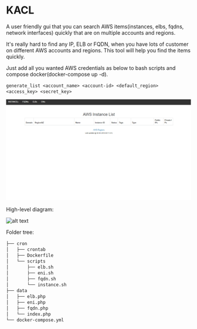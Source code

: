 # KACL
A user friendly gui that you can search AWS items(instances, elbs, fqdns, network interfaces) quickly that are on multiple accounts and regions.

It's really hard to find any IP, ELB or FQDN, when you have lots of customer on different AWS accounts and regions. This tool will help you find the items quickly.

Just add all you wanted AWS credentials as below to bash scripts and compose docker(docker-compose up -d).
```
generate_list <account_name> <account-id> <default_region> <access_key> <secret_key>
```
![alt text](readme/kacl_searchtext.gif)

High-level diagram:

![alt text](readm/kacl_diagram.jpg)

Folder tree:
```
├── cron
│   ├── crontab
│   ├── Dockerfile
│   └── scripts
│       ├── elb.sh
│       ├── eni.sh
│       ├── fqdn.sh
│       └── instance.sh
├── data
│   ├── elb.php
│   ├── eni.php
│   ├── fqdn.php
│   └── index.php
└── docker-compose.yml

```
